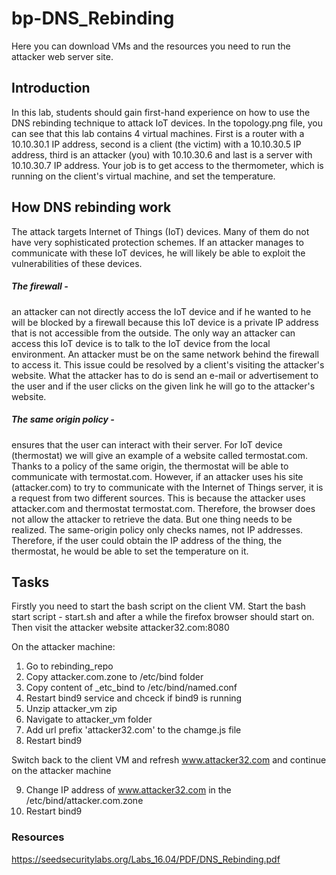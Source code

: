 # bp-DNS_Rebinding

Here you can download VMs and the resources you need to run the attacker web server site.

## Introduction
In this lab, students should gain first-hand experience on how to use the DNS rebinding technique to attack IoT devices. In the topology.png file, you can see that this lab contains 4 virtual machines. First is a router with a 10.10.30.1 IP address, second is a client (the victim) with a 10.10.30.5 IP address, third is an attacker (you) with 10.10.30.6 and last is a server with 10.10.30.7 IP address. Your job is to get access to the thermometer, which is running on the client's virtual machine, and set the temperature.

## How DNS rebinding work
The attack targets Internet of Things (IoT) devices. Many of them do not have very sophisticated protection schemes. If an attacker manages to communicate with these IoT devices, he will likely be able to exploit the vulnerabilities of these devices.
##### The firewall - 
an attacker can not directly access the IoT device and if he wanted to he will be blocked by a firewall because this IoT device is a private IP address that is not accessible from the outside. The only way an attacker can access this IoT device is to talk to the IoT device from the local environment. An attacker must be on the same network behind the firewall to access it. This issue could be resolved by a client's visiting the attacker's website. What the attacker has to do is send an e-mail or advertisement to the user and if the user clicks on the given link he will go to the attacker's website.
##### The same origin policy - 
ensures that the user can interact with their server. For IoT device (thermostat) we will give an example of a website called termostat.com. Thanks to a policy of the same origin, the thermostat will be able to communicate with termostat.com. However, if an attacker uses his site (attacker.com) to try to communicate with the Internet of Things server, it is a request from two different sources. This is because the attacker uses attacker.com and thermostat termostat.com. Therefore, the browser does not allow the attacker to retrieve the data. But one thing needs to be realized. The same-origin policy only checks names, not IP addresses. Therefore, if the user could obtain the IP address of the thing, the thermostat, he would be able to set the temperature on it.

## Tasks
Firstly you need to start the bash script on the client VM. Start the bash start script - start.sh and after a while the firefox browser should start on. Then visit the attacker website attacker32.com:8080

On the attacker machine:
1. Go to rebinding_repo
2. Copy attacker.com.zone to /etc/bind folder
3. Copy content of _etc_bind to /etc/bind/named.conf
4. Restart bind9 service and chceck if bind9 is running
5. Unzip attacker_vm zip
6. Navigate to attacker_vm folder
7. Add url prefix 'attacker32.com' to the chamge.js file
8. Restart bind9

Switch back to the client VM and refresh www.attacker32.com and continue on the attacker machine

9. Change IP address of www.attacker32.com in the /etc/bind/attacker.com.zone
10. Restart bind9

### Resources
https://seedsecuritylabs.org/Labs_16.04/PDF/DNS_Rebinding.pdf
